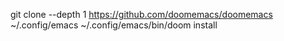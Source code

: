 git clone --depth 1 https://github.com/doomemacs/doomemacs ~/.config/emacs
~/.config/emacs/bin/doom install
